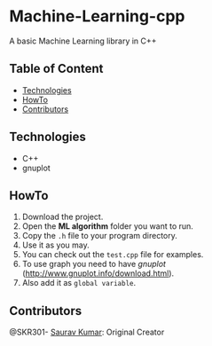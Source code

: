 # Machine-Learning-cpp
A basic Machine Learning library in C++
  
## Table of Content
- [Technologies](#technologies)
- [HowTo](#HowTo)
- [Contributors](#contributors)

## Technologies
- C++
- gnuplot

## HowTo
1. Download the project.
2. Open the **ML algorithm** folder you want to run.
3. Copy the `.h` file to your program directory.
4. Use it as you may.
5. You can check out the `test.cpp` file for examples.
6. To use graph you need to have *gnuplot* (http://www.gnuplot.info/download.html).
7. Also add it as `global variable`.

## Contributors
@SKR301- [Saurav Kumar](https://github.com/SKR301): Original Creator
